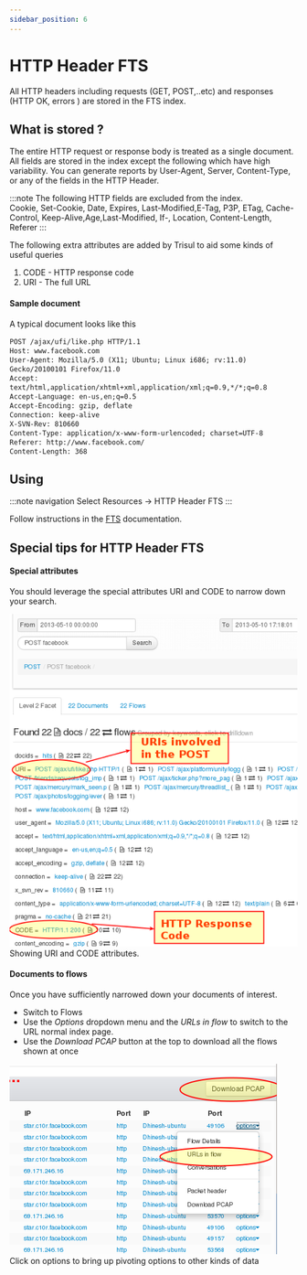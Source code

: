 ```yaml
---
sidebar_position: 6
--- 
```


# HTTP Header FTS

All HTTP headers including requests (GET, POST,..etc) and responses
(HTTP OK, errors ) are stored in the FTS index.

## What is stored ?

The entire HTTP request or response body is treated as a single
document. All fields are stored in the index except the following which
have high variability. You can generate reports by User-Agent, Server,
Content-Type, or any of the fields in the HTTP Header.

:::note
The following HTTP fields are excluded from the index.  
Cookie, Set-Cookie, Date, Expires, Last-Modified,E-Tag, P3P, ETag,
Cache-Control, Keep-Alive,Age,Last-Modified, If-, Location,
Content-Length, Referer
:::

The following extra attributes are added by Trisul to aid some kinds of
useful queries

1.  CODE - HTTP response code
2.  URI - The full URL

#### Sample document

A typical document looks like this


    POST /ajax/ufi/like.php HTTP/1.1
    Host: www.facebook.com
    User-Agent: Mozilla/5.0 (X11; Ubuntu; Linux i686; rv:11.0) Gecko/20100101 Firefox/11.0
    Accept: text/html,application/xhtml+xml,application/xml;q=0.9,*/*;q=0.8
    Accept-Language: en-us,en;q=0.5
    Accept-Encoding: gzip, deflate
    Connection: keep-alive
    X-SVN-Rev: 810660
    Content-Type: application/x-www-form-urlencoded; charset=UTF-8
    Referer: http://www.facebook.com/
    Content-Length: 368

## Using

:::note navigation
Select Resources -\> HTTP Header FTS
:::

Follow instructions in the [FTS](fts) documentation.

## Special tips for HTTP Header FTS

#### Special attributes

You should leverage the special attributes URI and CODE to narrow down
your search.

![](images/ftsh1.png)  
Showing URI and CODE attributes.

#### Documents to flows

Once you have sufficiently narrowed down your documents of interest.

- Switch to Flows
- Use the *Options* dropdown menu and the *URLs in flow* to switch to
  the URL normal index page.
- Use the *Download PCAP* button at the top to download all the flows
  shown at once

![](images/ftsh2.png)  
Click on options to bring up pivoting options to other kinds of data
